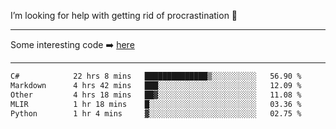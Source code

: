 I’m looking for help with getting rid of procrastination 🤔

-----

Some interesting code :arrow_right: [here](https://github.com/zhen8838/playground)

-----

<!--START_SECTION:waka-->

```txt
C#            22 hrs 8 mins   ██████████████▒░░░░░░░░░░   56.90 %
Markdown      4 hrs 42 mins   ███░░░░░░░░░░░░░░░░░░░░░░   12.09 %
Other         4 hrs 18 mins   ██▓░░░░░░░░░░░░░░░░░░░░░░   11.08 %
MLIR          1 hr 18 mins    █░░░░░░░░░░░░░░░░░░░░░░░░   03.36 %
Python        1 hr 4 mins     ▓░░░░░░░░░░░░░░░░░░░░░░░░   02.75 %
```

<!--END_SECTION:waka-->

<!--
**zhen8838/zhen8838** is a ✨ _special_ ✨ repository because its `README.md` (this file) appears on your GitHub profile.

Here are some ideas to get you started:

- 🔭 I’m currently working on ...
- 🌱 I’m currently learning ...
- 👯 I’m looking to collaborate on ...
 ...
- 💬 Ask me about ...
- 📫 How to reach me: ...
- 😄 Pronouns: ...
- ⚡ Fun fact: ...
-->
